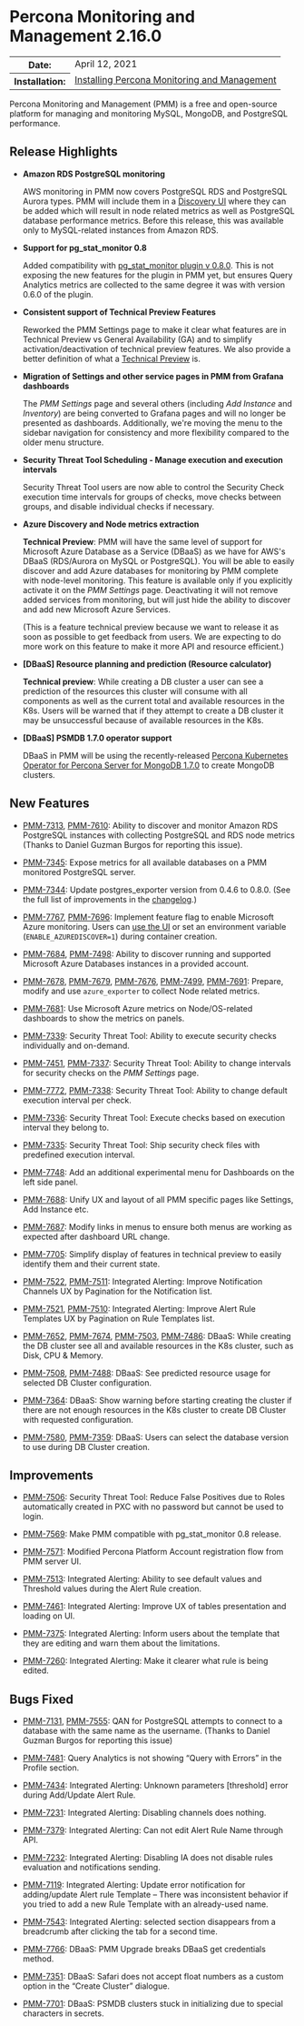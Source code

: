 # Percona Monitoring and Management 2.16.0

<table class="docutils field-list" frame="void" rules="none">
  <colgroup>
    <col class="field-name">
    <col class="field-body">
  </colgroup>
  <tbody valign="top">
    <tr class="field-odd field">
      <th class="field-name">Date:</th>
      <td class="field-body">April 12, 2021</td>
    </tr>
    <tr class="field-even field">
      <th class="field-name">Installation:</th>
      <td class="field-body">
        <a class="reference external" href="https://www.percona.com/software/pmm/quickstart">Installing Percona Monitoring and Management</a></td>
    </tr>
  </tbody>
</table>

Percona Monitoring and Management (PMM) is a free and open-source platform for managing and monitoring MySQL, MongoDB, and PostgreSQL performance.

## Release Highlights

* **Amazon RDS PostgreSQL monitoring**

    AWS monitoring in PMM now covers PostgreSQL RDS and PostgreSQL Aurora types. PMM will include them in a [Discovery UI](../setting-up/client/aws.md#adding-an-amazon-rds-postgresql-instance) where they can be added which will result in node related metrics as well as PostgreSQL database performance metrics. Before this release, this was available only to MySQL-related instances from Amazon RDS.

* **Support for pg_stat_monitor 0.8**

    Added compatibility with [pg_stat_monitor plugin v 0.8.0](https://github.com/percona/pg_stat_monitor/releases/tag/REL0_8_0_STABLE ). This is not exposing the new features for the plugin in PMM yet, but ensures Query Analytics metrics are collected to the same degree it was with version 0.6.0 of the plugin.

* **Consistent support of Technical Preview Features**

    Reworked the PMM Settings page to make it clear what features are in Technical Preview vs General Availability (GA) and to simplify activation/deactivation of technical preview features. We also provide a better definition of what a [Technical Preview](../details/glossary.md#technical-preview) is.

* **Migration of Settings and other service pages in PMM from Grafana dashboards**

    The *PMM Settings* page and several others (including *Add Instance* and *Inventory*) are being converted to Grafana pages and will no longer be presented as dashboards. Additionally, we're moving the menu to the sidebar navigation for consistency and more flexibility compared to the older menu structure.

* **Security Threat Tool Scheduling - Manage execution and execution intervals**

    Security Threat Tool users are now able to control the Security Check execution time intervals for groups of checks, move checks between groups, and disable individual checks if necessary.

* **Azure Discovery and Node metrics extraction**

    **Technical Preview**: PMM will have the same level of support for Microsoft Azure Database as a Service (DBaaS) as we have for AWS's DBaaS (RDS/Aurora on MySQL or PostgreSQL). You will be able to easily discover and add Azure databases for monitoring by PMM complete with node-level monitoring. This feature is available only if you explicitly activate it on the *PMM Settings* page. Deactivating it will not remove added services from monitoring, but will just hide the ability to discover and add new Microsoft Azure Services.

    (This is a feature technical preview because we want to release it as soon as possible to get feedback from users. We are expecting to do more work on this feature to make it more API and resource efficient.)

* **[DBaaS] Resource planning and prediction (Resource calculator)**

    **Technical preview**: While creating a DB cluster a user can see a prediction of the resources this cluster will consume with all components as well as the current total and available resources in the K8s. Users will be warned that if they attempt to create a DB cluster it may be unsuccessful because of available resources in the K8s.

* **[DBaaS] PSMDB 1.7.0 operator support**

    DBaaS in PMM will be using the recently-released [Percona Kubernetes Operator for Percona Server for MongoDB 1.7.0](https://www.percona.com/doc/kubernetes-operator-for-psmongodb/RN/Kubernetes-Operator-for-PSMONGODB-RN1.7.0.html) to create MongoDB clusters.

## New Features

* [PMM-7313](https://jira.percona.com/browse/PMM-7313), [PMM-7610](https://jira.percona.com/browse/PMM-7610): Ability to discover and monitor Amazon RDS PostgreSQL instances with collecting PostgreSQL and RDS node metrics (Thanks to Daniel Guzman Burgos for reporting this issue).

* [PMM-7345](https://jira.percona.com/browse/PMM-7345): Expose metrics for all available databases on a PMM monitored PostgreSQL server.

* [PMM-7344](https://jira.percona.com/browse/PMM-7344): Update postgres_exporter version from 0.4.6 to 0.8.0. (See the full list of improvements in the [changelog](https://github.com/percona/postgres_exporter/blob/master/CHANGELOG.md).)

* [PMM-7767](https://jira.percona.com/browse/PMM-7767), [PMM-7696](https://jira.percona.com/browse/PMM-7696): Implement feature flag to enable Microsoft Azure monitoring. Users can [use the UI](../setting-up/client/azure.md) or set an environment variable (`ENABLE_AZUREDISCOVER=1`) during container creation.

* [PMM-7684](https://jira.percona.com/browse/PMM-7684), [PMM-7498](https://jira.percona.com/browse/PMM-7498): Ability to discover running and supported Microsoft Azure Databases instances in a provided account.

* [PMM-7678](https://jira.percona.com/browse/PMM-7678), [PMM-7679](https://jira.percona.com/browse/PMM-7679), [PMM-7676](https://jira.percona.com/browse/PMM-7676), [PMM-7499](https://jira.percona.com/browse/PMM-7499), [PMM-7691](https://jira.percona.com/browse/PMM-7691): Prepare, modify and use `azure_exporter` to collect Node related metrics.

* [PMM-7681](https://jira.percona.com/browse/PMM-7681): Use Microsoft Azure metrics on Node/OS-related dashboards to show the metrics on panels.

* [PMM-7339](https://jira.percona.com/browse/PMM-7339): Security Threat Tool: Ability to execute security checks individually and on-demand.

* [PMM-7451](https://jira.percona.com/browse/PMM-7451), [PMM-7337](https://jira.percona.com/browse/PMM-7337): Security Threat Tool: Ability to change intervals for security checks on the *PMM Settings* page.

* [PMM-7772](https://jira.percona.com/browse/PMM-7772), [PMM-7338](https://jira.percona.com/browse/PMM-7338): Security Threat Tool: Ability to change default execution interval per check.

* [PMM-7336](https://jira.percona.com/browse/PMM-7336): Security Threat Tool: Execute checks based on execution interval they belong to.

* [PMM-7335](https://jira.percona.com/browse/PMM-7335): Security Threat Tool: Ship security check files with predefined execution interval.

* [PMM-7748](https://jira.percona.com/browse/PMM-7748): Add an additional experimental menu for Dashboards on the left side panel.

* [PMM-7688](https://jira.percona.com/browse/PMM-7688): Unify UX and layout of all PMM specific pages like Settings, Add Instance etc.

* [PMM-7687](https://jira.percona.com/browse/PMM-7687): Modify links in menus to ensure both menus are working as expected after dashboard URL change.

* [PMM-7705](https://jira.percona.com/browse/PMM-7705): Simplify display of features in technical preview to easily identify them and their current state.

* [PMM-7522](https://jira.percona.com/browse/PMM-7522), [PMM-7511](https://jira.percona.com/browse/PMM-7511): Integrated Alerting: Improve Notification Channels UX by Pagination for the Notification list.

* [PMM-7521](https://jira.percona.com/browse/PMM-7521), [PMM-7510](https://jira.percona.com/browse/PMM-7510): Integrated Alerting: Improve Alert Rule Templates UX by Pagination on Rule Templates list.

* [PMM-7652](https://jira.percona.com/browse/PMM-7652), [PMM-7674](https://jira.percona.com/browse/PMM-7674), [PMM-7503](https://jira.percona.com/browse/PMM-7503), [PMM-7486](https://jira.percona.com/browse/PMM-7486): DBaaS: While creating the DB cluster see all and available resources in the K8s cluster, such as Disk, CPU & Memory.

* [PMM-7508](https://jira.percona.com/browse/PMM-7508), [PMM-7488](https://jira.percona.com/browse/PMM-7488): DBaaS: See predicted resource usage for selected DB Cluster configuration.

* [PMM-7364](https://jira.percona.com/browse/PMM-7364): DBaaS: Show warning before starting creating the cluster if there are not enough resources in the K8s cluster to create DB Cluster with requested configuration.

* [PMM-7580](https://jira.percona.com/browse/PMM-7580), [PMM-7359](https://jira.percona.com/browse/PMM-7359): DBaaS: Users can select the database version to use during DB Cluster creation.

## Improvements

* [PMM-7506](https://jira.percona.com/browse/PMM-7506): Security Threat Tool: Reduce False Positives due to Roles automatically created in PXC with no password but cannot be used to login.

* [PMM-7569](https://jira.percona.com/browse/PMM-7569): Make PMM compatible with pg_stat_monitor 0.8 release.

* [PMM-7571](https://jira.percona.com/browse/PMM-7571): Modified Percona Platform Account registration flow from PMM server UI.

* [PMM-7513](https://jira.percona.com/browse/PMM-7513): Integrated Alerting: Ability to see default values and Threshold values during the Alert Rule creation.

* [PMM-7461](https://jira.percona.com/browse/PMM-7461): Integrated Alerting: Improve UX of tables presentation and loading on UI.

* [PMM-7375](https://jira.percona.com/browse/PMM-7375): Integrated Alerting: Inform users about the template that they are editing and warn them about the limitations.

* [PMM-7260](https://jira.percona.com/browse/PMM-7260): Integrated Alerting: Make it clearer what rule is being edited.

## Bugs Fixed

* [PMM-7131](https://jira.percona.com/browse/PMM-7131), [PMM-7555](https://jira.percona.com/browse/PMM-7555): QAN for PostgreSQL attempts to connect to a database with the same name as the username. (Thanks to Daniel Guzman Burgos for reporting this issue)

* [PMM-7481](https://jira.percona.com/browse/PMM-7481): Query Analytics is not showing “Query with Errors” in the Profile section.

* [PMM-7434](https://jira.percona.com/browse/PMM-7434): Integrated Alerting: Unknown parameters [threshold] error during Add/Update Alert Rule.

* [PMM-7231](https://jira.percona.com/browse/PMM-7231): Integrated Alerting: Disabling channels does nothing.

* [PMM-7379](https://jira.percona.com/browse/PMM-7379): Integrated Alerting: Can not edit Alert Rule Name through API.

* [PMM-7232](https://jira.percona.com/browse/PMM-7232): Integrated Alerting: Disabling IA does not disable rules evaluation and notifications sending.

* [PMM-7119](https://jira.percona.com/browse/PMM-7119): Integrated Alerting: Update error notification for adding/update Alert rule Template – There was inconsistent behavior if you tried to add a new Rule Template with an already-used name.

* [PMM-7543](https://jira.percona.com/browse/PMM-7543): Integrated Alerting: selected section disappears from a breadcrumb after clicking the tab for a second time.

* [PMM-7766](https://jira.percona.com/browse/PMM-7766): DBaaS: PMM Upgrade breaks DBaaS get credentials method.

* [PMM-7351](https://jira.percona.com/browse/PMM-7351): DBaaS: Safari does not accept float numbers as a custom option in the “Create Cluster” dialogue.

* [PMM-7701](https://jira.percona.com/browse/PMM-7701): DBaaS: PSMDB clusters stuck in initializing due to special characters in secrets.

